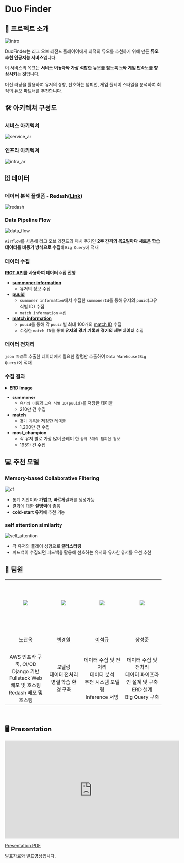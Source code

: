 # Duo Finder

## 📌 프로젝트 소개
![intro](./assets/intro.gif)

DuoFinder는 리그 오브 레전드 플레이어에게 최적의 듀오를 추천하기 위해 만든 **듀오 추천 인공지능 서비스**입니다.

이 서비스의 목표는 **서비스 이용자와 가장 적합한 듀오를 찾도록 도와 게임 만족도를 향상시키는 것**입니다.

머신 러닝을 활용하여 유저의 성향, 선호하는 챔피언, 게임 플레이 스타일을 분석하여 최적의 듀오 파트너를 추천합니다.

## 🛠️ 아키텍쳐 구성도

### 서비스 아키텍쳐

![service_ar](./assets/service_ar.png)

### 인프라 아키텍쳐

![infra_ar](./assets/infra_ar.png)


## 🗄️ 데이터

### 데이터 분석 플랫폼 - Redash([Link](https://analysis.duofinder.kr/public/dashboards/9WWi0bfCKTeORxVVwN7rQhGeCAuTWoK9B7vUZ4nI?org_slug=default))

![redash](./assets/redash.png)

### Data Pipeline Flow

![data_flow](./assets/data_flow.png)

`Airflow`를 사용해 리그 오브 레전드의 패치 주기인 **2주 간격의 목요일마다 새로운 학습 데이터를 비동기 방식으로 수집**해 `Big Query`에 적재

### 데이터 수집

**[RIOT API](https://developer.riotgames.com/apis)를 사용하여 데이터 수집 진행**

- **[summoner information](https://developer.riotgames.com/apis#league-v4/GET_getLeagueEntries)**
    - 유저의 정보 수집
- **[puuid](https://developer.riotgames.com/apis#summoner-v4/GET_getBySummonerId)**
    - `summoner information`에서 수집한 `summonerId`를 통해 유저의 `puuid`(고유 식별 ID) 수집
    - `match information` 수집
- **[match information](https://developer.riotgames.com/apis#match-v5/GET_getMatch)**
    - `puuid`를 통해 각 `puuid` 별 최대 100개의 [match ID](https://developer.riotgames.com/apis#match-v5/GET_getMatchIdsByPUUID) 수집
    - 수집한 `match ID`를 통해 **유저의 경기 기록**과 **경기의 세부 데이터** 수집

### 데이터 전처리
`json 파일`로 추출한 데이터에서 필요한 칼럼만 추출하여 `Data Warehouse(Big Query)`에 적재

### 수집 결과
<details>
    <summary><b>ERD Image</b></summary>
    <div markdown="1">
        <img src="./assets/erd.png">
    </div>
</details>

- **summoner**
    - `유저의 이름`과 `고유 식별 ID(puuid)`를 저장한 테이블
    - 210만 건 수집
- **match**
    - `경기 기록`을 저장한 테이블
    - 1,200만 건 수집
- **most_champion**
    - 각 유저 별로 가장 많이 플레이 한 `상위 3개의 챔피언 정보`
    - 195만 건 수집

## 💻 추천 모델
### Memory-based Collaborative Filtering
![cf](./assets/cf.png)
- 통계 기반이라 **가볍고**, **빠르게**결과를 생성가능
- 결과에 대한 **설명력**이 좋음
- **cold-start 유저**에 추천 가능

### self attention similarity
![self_attention](./assets/self_attention.png)
- 각 유저의 플레이 성향으로 **클러스터링**
- 피드백이 수집되면 피드백을 활용해 선호하는 유저와 유사한 유저를 우선 추천

## 🤖 팀원
<table align="center">
  <tr height="155px">
    <td align="center" width="150px">
      <a href="https://github.com/kwanok"><img src="https://avatars.githubusercontent.com/u/61671343?v=4"/></a>
    </td>
    <td align="center" width="150px">
      <a href="https://github.com/power16one5"><img src="https://avatars.githubusercontent.com/u/149750944?v=4"/></a>
    </td>
    <td align="center" width="150px">
      <a href="https://github.com/seokulee"><img src="https://avatars.githubusercontent.com/u/117346160?v=4"/></a>
    </td>
    <td align="center" width="150px">
      <a href="https://github.com/ksj1368"><img src="https://avatars.githubusercontent.com/u/83360918?v=4"/></a>
    </td>
  </tr>
  <tr height="80px">
    <td align="center" width="150px">
      <a href="https://github.com/kwanok">노관옥</a>
    </td>
    <td align="center" width="150px">
      <a href="https://github.com/power16one5">박경원</a>
    </td>
    <td align="center" width="150px">
      <a href="https://github.com/seokulee">이석규</a>
    </td>
    <td align="center" width="150px">
      <a href="https://github.com/ksj1368">장성준</a>
    </td>
  </tr>
  <tr height="80px">
    <td align="center" width="150px">
    AWS 인프라 구축, CI/CD<br>
    Django 기반 Fullstack Web 배포 및 호스팅<br>
    Redash 배포 및 호스팅<br>
    </td>
    <td align="center" width="150px">
    모델링<br>
    데이터 전처리<br>
    병렬 학습 환경 구축<br>
    </td>
    <td align="center" width="150px">
    데이터 수집 및 전처리<br>
    데이터 분석<br>
    추천 시스템 모델링<br>
    Inference 서빙<br>
    </td>
    <td align="center" width="150px">
    데이터 수집 및 전처리<br>
    데이터 파이프라인 설계 및 구축<br>
    ERD 설계<br>
    Big Query 구축<br>
    </td>
  </tr>
</table>
&nbsp;

## 🖥️ Presentation

<iframe width="560" height="315" src="https://www.youtube.com/embed/qHoMXQILScI?si=Jj-2Sc7PNygj4Udt" title="YouTube video player" frameborder="0" allow="accelerometer; autoplay; clipboard-write; encrypted-media; gyroscope; picture-in-picture; web-share" referrerpolicy="strict-origin-when-cross-origin" allowfullscreen></iframe>

[Presentation PDF](./assets/duo_finder_pdf.pdf)

발표자료와 발표영상입니다.
